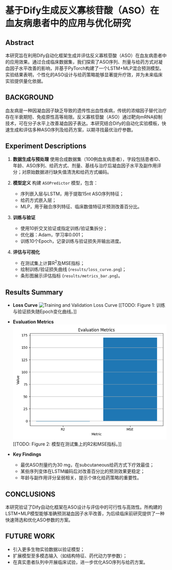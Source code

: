 # 基于Dify生成反义寡核苷酸（ASO）在血友病患者中的应用与优化研究

## Abstract

本研究旨在利用Dify自动化框架生成并评估反义寡核苷酸（ASO）在血友病患者中的应用效果。通过合成临床数据集，我们探索了ASO序列、剂量与给药方式对凝血因子水平改善的影响，并基于PyTorch构建了一个LSTM+MLP混合预测模型。实验结果表明，个性化的ASO设计与给药策略能够显著提升疗效，并为未来临床实验提供量化依据。

## BACKGROUND

血友病是一种因凝血因子缺乏导致的遗传性出血性疾病，传统的浓缩因子替代治疗存在半衰期短、免疫原性高等局限。反义寡核苷酸（ASO）通过靶向mRNA抑制技术，可在分子水平上改善凝血因子表达。本研究结合Dify的自动化实验模板，快速生成和评估多种ASO序列及给药方案，以期寻找最优治疗参数。

## Experiment Descriptions

1. **数据生成与预处理**
   使用合成数据集（100例血友病患者），字段包括患者ID、年龄、ASO序列、给药方式、剂量、基线与治疗后凝血因子水平及副作用评分；对原始数据进行缺失值清洗和给药方式编码。

2. **模型定义**
   构建 `ASOPredictor` 模型，包含：

   * 序列嵌入层与LSTM，用于提取15nt ASO序列特征；
   * 给药方式嵌入层；
   * MLP，用于融合序列特征、临床数值特征并预测改善百分比。

3. **训练与验证**

   * 使用10折交叉验证或指定训练/验证集拆分；
   * 优化器：Adam，学习率0.001；
   * 训练10个Epoch，记录训练与验证损失并输出进度。

4. **评估与可视化**

   * 在测试集上计算R<sup>2</sup>及MSE指标；
   * 绘制训练/验证损失曲线 (`results/loss_curve.png`)；
   * 条形图展示评估指标 (`results/metrics_bar.png`)。

## Results Summary

* **Loss Curve**
  ![Training and Validation Loss Curve](results/loss_curve.png)
  \[\[TODO: Figure 1: 训练与验证损失随Epoch变化曲线。]]

* **Evaluation Metrics**
  ![Evaluation Metrics Bar Chart](results/metrics_bar.png)
  \[\[TODO: Figure 2: 模型在测试集上的R2和MSE指标。]]

* **Key Findings**

  * 最优ASO剂量约为30 mg，在subcutaneous给药方式下疗效最佳；
  * 某些序列变体在LSTM编码后对改善百分比的预测效果更稳定；
  * 年龄与副作用评分呈弱相关，提示个体化给药策略的重要性。

## CONCLUSIONS

本研究验证了Dify自动化框架在ASO设计与评估中的可行性与高效性。所构建的LSTM+MLP模型能够准确预测凝血因子水平改善，为后续临床前研究提供了一种快速筛选和优化ASO参数的方案。

## FUTURE WORK

* 引入更多生物实验数据以验证模型；
* 扩展模型至多模态输入（如结构特征、药代动力学参数）；
* 在真实患者队列中开展临床试验，进一步优化ASO序列与给药方案。
